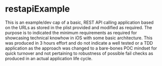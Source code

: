 # restapiExample

This is an example/dev cap of a basic, REST API calling application based on the URLs as stored in the plist provided and modified as required.
The purpose is to indicated the minimum requirements as required for showcasing technical knowhow in iOS with some basic architecture.
This was produced in 3 hours effort and do not indicate a well tested or a TDD application as the approach was changed to a bare-bones POC mindset for quick turnover and not pertaining to robustness of possible fail checks as produced in an actual application life cycle.
